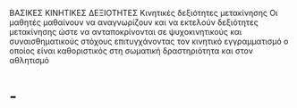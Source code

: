 ΒΑΣΙΚΕΣ ΚΙΝΗΤΙΚΕΣ ΔΕΞΙΟΤΗΤΕΣ
Κινητικές δεξιότητες μετακίνησης
Οι μαθητές μαθαίνουν να αναγνωρίζουν και να εκτελούν δεξιότητες μετακίνησης ώστε να ανταποκρίνονται σε ψυχοκινητικούς και συναισθηματικούς στόχους επιτυγχάνοντας τον κινητικό εγγραμματισμό ο οποίος είναι καθοριστικός στη σωματική δραστηριότητα και στον αθλητισμό
# -

